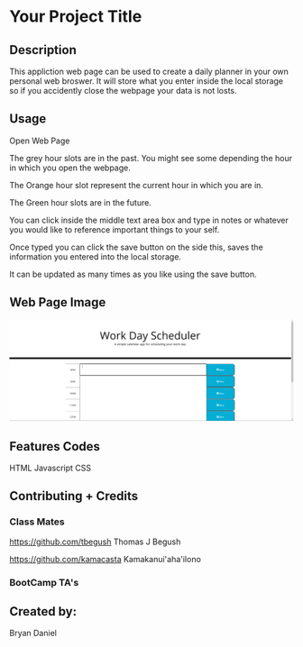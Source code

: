 # Your Project Title

## Description 

This appliction web page can be used to create a daily planner in your own personal web broswer. It will store what you enter inside the local storage so if you accidently close the webpage your data is not losts.

## Usage 

 Open Web Page
 
 The grey hour slots are in the past. You might see some depending the hour in which you open the webpage.

 The Orange hour slot represent the current hour in which you are in.

 The Green hour slots are in the future.

 You can click inside the middle text area box and type in notes or whatever you would like to reference important things to your self.

 Once typed you can click the save button on the side this, saves the information you entered into the local storage.

 It can be updated as many times as you like using the save button.

## Web Page Image

![webPageHomeScreen](assets\images\screenShot.PNG)

## Features Codes

 HTML
 Javascript
 CSS

## Contributing + Credits

### Class Mates
 https://github.com/tbegush Thomas J Begush

 https://github.com/kamacasta Kamakanui'aha'ilono

### BootCamp TA's



##  Created by:

Bryan Daniel